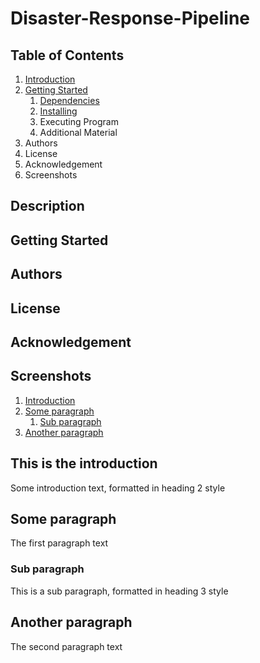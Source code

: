 # Disaster-Response-Pipeline

## Table of Contents
1. [Introduction](#introduction)
2. [Getting Started](#getting_started)
    1. [Dependencies](#Dependencies)
    2. [Installing](#Installing)
    3. Executing Program
    4. Additional Material
3. Authors
4. License
5. Acknowledgement
6. Screenshots

## Description

## Getting Started <a name="#getting_started"></a>

## Authors

## License

## Acknowledgement

## Screenshots

1. [Introduction](#introduction)
2. [Some paragraph](#paragraph1)
    1. [Sub paragraph](#subparagraph1)
3. [Another paragraph](#paragraph2)

## This is the introduction <a name="introduction"></a>
Some introduction text, formatted in heading 2 style

## Some paragraph <a name="paragraph1"></a>
The first paragraph text

### Sub paragraph <a name="subparagraph1"></a>
This is a sub paragraph, formatted in heading 3 style

## Another paragraph <a name="paragraph2"></a>
The second paragraph text
